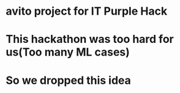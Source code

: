 # avito project for IT Purple Hack
# This hackathon was too hard for us(Too many ML cases)
# So we dropped this idea